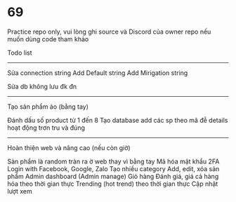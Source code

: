 # 69

Practice repo only, vui lòng ghi source và Discord của owner repo nếu muốn dùng code tham khảo

Todo list 

---

Sửa connection string 
Add Default string 
Add Mirigation string 

Sửa db không lưu đk đn

--- 

Tạo sản phẩm ảo (bằng tay)

Đánh dấu số product từ 1 đến 8 
Tạo database add các sp theo mã đễ details hoạt động trơn tru và đúng


---

Hoàn thiện web và nâng cao (nếu còn giờ)

Sản phẩm là random tràn ra ờ web thay vì bằng tay
Mã hóa mật khẩu 
2FA
Login with Facebook, Google, Zalo
Tạo nhiều category 
Add, edit, xóa sản phẩm 
Admin dashboard (Admin manage)
Giỏ hàng 
Đánh giá, giá cả hàng hóa theo thời gian thực 
Trending (hot trend) theo thời gian thực
Cập nhật lượt xem





